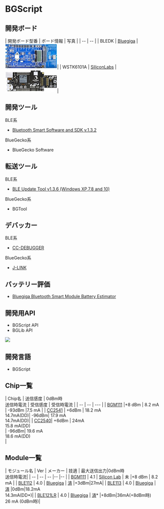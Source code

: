 # BGScript

## 開発ボード

| 開発ボード型番 | ボード情報 | 写真 |
| -- | -- |
| BLEDK | [Bluegiga](https://www.bluegiga.com/en-US/products/ble113-bluetooth-smart-module/#devkits) | ![](dkble.jpg)|
| WSTK6101A | [SiliconLabs](http://www.silabs.com/products/wireless/bluetooth/Pages/bluegecko-bluetooth-smart-module-wireless-starter-kit.aspx) |![](wstk6101a.jpg)|

## 開発ツール

BLE系
* [Bluetooth Smart Software and SDK v.1.3.2](https://www.bluegiga.com/en-US/download/?file=TK48JyZjQHujdh-E_060nA&title=Bluetooth%2520Smart%2520Software%2520and%2520SDK%2520v.1.3.2&filename=ble-1.3.2-122.zip)

BlueGecko系

* BlueGecko Software

## 転送ツール

BLE系
* [BLE Update Tool v1.3.6 (Windows XP,7,8 and 10)](https://www.bluegiga.com/en-US/download/?file=QQoshv77RRWK1AiJw8cV5g&title=BLE%2520Update%2520Tool%2520v1.3.6%2520%28Windows%2520XP%252C7%252C8%2520and%252010%29&filename=bleupdate-1.3.6.exe)

BlueGecko系
* BGTool

## デバッカー

BLE系
* [CC-DEBUGGER](http://www.tij.co.jp/tool/jp/cc-debugger)

BlueGecko系
* [J-LINK](https://www.segger.com/jlink-debug-probes.html)

## バッテリー評価

* [Bluegiga Bluetooth Smart Module Battery Estimator](https://www.bluegiga.com/en-US/test-page/ble-battery-estimator/)

## 開発用API
* BGScript API
* BGLib API

![](bgsript001.png)

## 開発言語
* BGScript

## Chip一覧

| Chip名 | 送信感度 | 0dBm時<br>送信時電流 | 受信感度 | 受信時電流 |
| -- | -- | --- |
| [BGM111](http://www.silabs.com/products/wireless/bluetooth/Pages/bluegecko-bluetooth-smart-module-intro.aspx) |+8 dBm | 8.2 mA |  -93dBm |7.5 mA |
| [CC2541](http://m.tij.co.jp/product/jp/CC2541) | +6dBm | 18.2 mA<br>14.7mA(DD)| -96dBm| 17.9 mA <br>14.7mA(DD)| 
| [CC2540](http://m.tij.co.jp/product/jp/CC2540)| +6dBm | 24mA<br>15.8 mA(DD)<br> | -96dBm| 19.6 mA<br>18.6 mA(DD)<br>|

## Module一覧

| モジュール名 |  Ver | メーカー | 技適 | 最大送信出力|0dBm時<br>送信時電流|
| -- | -- | -- |-- |-- |
| [BGM111](http://www.silabs.com/products/wireless/bluetooth/Pages/bluegecko-bluetooth-smart-module-intro.aspx) | 4.1 | [Silicon Lab](http://www.silabs.com/) | 未 |+8 dBm | 8.2 mA |
| [BLE112](https://www.bluegiga.com/en-US/products/ble112-bluetooth-smart-module/) |  4.0 | [Bluegiga](http://www.bluegiga.com/) | [済](http://www.tele.soumu.go.jp/giteki/SearchServlet?pageID=jg01_01&PC=209&TC=N&PK=1&FN=022acb&SN=%94%46%8F%D8&LN=2&R1=*****&R2=*****) |+3dBm|27mA|
| [BLE113](https://www.bluegiga.com/en-US/products/ble113-bluetooth-smart-module/) | 4.0 | [Bluegiga](http://www.bluegiga.com/) | [済](http://www.tele.soumu.go.jp/giteki/SearchServlet?pageID=jg01_01&PC=007&TC=N&PK=1&FN=352ul&SN=%94F%8F%D8&LN=3&R1=*****&R2=*****) |0dBm|18.2mA<br>14.3mA(DD*)|
| [BLE121LR](https://www.bluegiga.com/en-US/products/ble121lr-bluetooth-smart-long/) |  4.0 | [Bluegiga](http://www.bluegiga.com/) | [済](https://www.bluegiga.com/en-US/download/?file=eQs1EzP8S9KiSLoED4OyjA&title=BLE121LR%2520Japan%2520Report%2520and%2520Certificate&filename=BLE121LR_Japan.zip)* |+8dBm|36mA(+8dBm時)<br>26 mA (0dBm時)| 